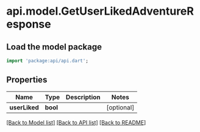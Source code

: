 # api.model.GetUserLikedAdventureResponse

## Load the model package
```dart
import 'package:api/api.dart';
```

## Properties
Name | Type | Description | Notes
------------ | ------------- | ------------- | -------------
**userLiked** | **bool** |  | [optional] 

[[Back to Model list]](../README.md#documentation-for-models) [[Back to API list]](../README.md#documentation-for-api-endpoints) [[Back to README]](../README.md)


